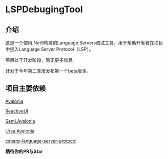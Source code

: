 # LSPDebugingTool

## 介绍
这是一个使用.Net9构建的Language Servers调试工具，用于帮助开发者在项目中接入Language Server Protocol（LSP）。

项目处于开发阶段，暂无更多信息。

计划于今年第二季度发布第一个beta版本。

## 项目主要依赖
[Avalonia](https://github.com/irihitech/Avalonia)

[ReactiveUI](https://github.com/reactiveui/ReactiveUI)

[Semi.Avalonia](https://github.com/irihitech/Semi.Avalonia)

[Ursa.Avalonia](https://github.com/irihitech/Ursa.Avalonia)

[csharp-language-server-protocol](https://github.com/OmniSharp/csharp-language-server-protocol)

**期待你的PR与Star**
